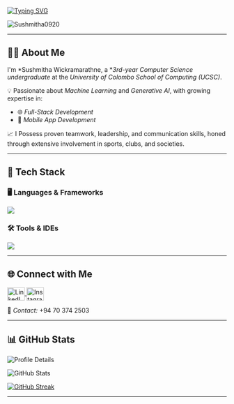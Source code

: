 <!-- Typing SVG Header -->
[![Typing SVG](https://readme-typing-svg.herokuapp.com?size=32&vCenter=true&width=760&lines=Hi+%F0%9F%91%8B%2C+I'm+Sushmitha+Wickramarathne;Computer+Science+Undergraduate+@+UCSC)](https://git.io/typing-svg)

<!-- Profile Views -->
<p align="left">
  <img src="https://komarev.com/ghpvc/?username=Sushmitha0920&label=Profile%20views&color=0e75b6&style=flat" alt="Sushmitha0920" />
</p>

---

## 👨‍💻 About Me

I'm *Sushmitha Wickramarathne, a **3rd-year Computer Science undergraduate* at the *University of Colombo School of Computing (UCSC)*.

💡 Passionate about *Machine Learning* and *Generative AI*, with growing expertise in:  
- 🌐 *Full-Stack Development*
- 📱 *Mobile App Development*

📈 I Possess proven teamwork, leadership, and communication skills, honed through extensive involvement in sports, clubs, and
 societies.

---

## 🔧 Tech Stack

### 🖥 Languages & Frameworks
<p align="left">
  <a href="https://skillicons.dev">
    <img src="https://skillicons.dev/icons?i=c,cpp,html,css,java,mysql,dart,flutter,py,linux,scala,r,react,mongodb,nextjs,nodejs,javascript,express,php" />
  </a>
</p>

### 🛠 Tools & IDEs
<p align="left">
  <a href="https://skillicons.dev">
    <img src="https://skillicons.dev/icons?i=git,powershell,arduino,autocad,figma,linux,idea,ps,au,pr,vscode,androidstudio,postman,docker,discord,qt,r,visualstudio,pycharm,jupyter" />
  </a>
</p>

---

## 🌐 Connect with Me

<p align="left">
  <a href="https://www.linkedin.com/in/sushmitha-wickramarathne-333295364/" target="_blank">
    <img align="center" src="https://raw.githubusercontent.com/rahuldkjain/github-profile-readme-generator/master/src/images/icons/Social/linked-in-alt.svg" alt="LinkedIn" height="30" width="40" />
  </a>
  <a href="https://www.instagram.com/sushmitha_sc/" target="_blank">
    <img align="center" src="https://raw.githubusercontent.com/rahuldkjain/github-profile-readme-generator/master/src/images/icons/Social/instagram.svg" alt="Instagram" height="30" width="40" />
  </a>
</p>

📱 *Contact:* +94 70 374 2503

---

## 📊 GitHub Stats

<!-- Profile Summary Card -->
![Profile Details](https://github-profile-summary-cards.vercel.app/api/cards/profile-details?username=Sushmitha0920&theme=monokai)

<!-- Stats -->
![GitHub Stats](https://github-profile-summary-cards.vercel.app/api/cards/stats?username=Sushmitha0920&theme=monokai)

<!-- Streaks -->
[![GitHub Streak](https://github-readme-streak-stats.herokuapp.com?user=Sushmitha0920&theme=soft-green)](https://git.io/streak-stats)

---

<!-- Footer Note -->
<!---
Sushmitha0920/Sushmitha0920 is a ✨ special ✨ repository because its README.md (this file) appears on your GitHub profile.
--->
